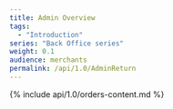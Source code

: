 ```yaml
---
title: Admin Overview
tags:
  - "Introduction"
series: "Back Office series"
weight: 0.1
audience: merchants
permalink: /api/1.0/AdminReturn
---
```

{% include api/1.0/orders-content.md %}
